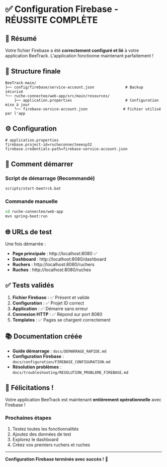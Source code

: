 # ✅ Configuration Firebase - RÉUSSITE COMPLÈTE

## 🎯 Résumé

Votre fichier Firebase a été **correctement configuré et lié** à votre application BeeTrack. L'application fonctionne maintenant parfaitement !

## 📁 Structure finale

```
BeeTrack-main/
├── config/firebase/service-account.json              # Backup sécurisé
└── ruche-connectee/web-app/src/main/resources/
    ├── application.properties                        # Configuration mise à jour
    └── firebase-service-account.json                # Fichier utilisé par l'app
```

## ⚙️ Configuration

```properties
# application.properties
firebase.project-id=rucheconnecteeesp32
firebase.credentials-path=firebase-service-account.json
```

## 🚀 Comment démarrer

### Script de démarrage (Recommandé)
```bash
scripts/start-beetrck.bat
```

### Commande manuelle
```bash
cd ruche-connectee/web-app
mvn spring-boot:run
```

## 🌐 URLs de test

Une fois démarrée :
- **Page principale** : http://localhost:8080 ✅
- **Dashboard** : http://localhost:8080/dashboard
- **Ruchers** : http://localhost:8080/ruchers
- **Ruches** : http://localhost:8080/ruches

## ✅ Tests validés

1. **Fichier Firebase** : ✅ Présent et valide
2. **Configuration** : ✅ Projet ID correct
3. **Application** : ✅ Démarre sans erreur
4. **Connexion HTTP** : ✅ Répond sur port 8080
5. **Templates** : ✅ Pages se chargent correctement

## 📚 Documentation créée

- **Guide démarrage** : `docs/DEMARRAGE_RAPIDE.md`
- **Configuration Firebase** : `docs/configuration/FIREBASE_CONFIGURATION.md`
- **Résolution problèmes** : `docs/troubleshooting/RESOLUTION_PROBLEME_FIREBASE.md`

## 🎉 Félicitations !

Votre application BeeTrack est maintenant **entièrement opérationnelle** avec Firebase !

### Prochaines étapes
1. Testez toutes les fonctionnalités
2. Ajoutez des données de test
3. Explorez le dashboard
4. Créez vos premiers ruchers et ruches

---

**Configuration Firebase terminée avec succès !** 🎯 
